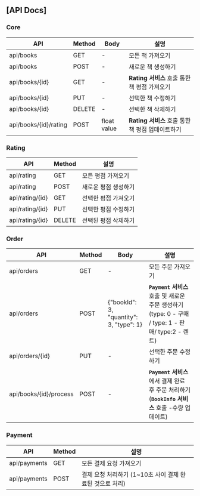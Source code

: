 ## [API Docs]

### Core

| API                     |Method| Body        | 설명         |
| ----------------------- |-----|-------------|------------|
| api/books       | GET | -           | 모든 책 가져오기 |
| api/books | POST | -           | 새로운 책  생성하기                      |
| api/books/{id}     | GET | -           | **Rating 서비스** 호출 통한 책 평점 가져오기   |
| api/books/{id}     | PUT | -           | 선택한 책 수정하기                       |
| api/books/{id}     | DELETE | -           | 선택한 책 삭제하기                       |
| api/books/{id}/rating | POST      | float value | **Rating 서비스** 호출 통한 책 평점 업데이트하기 |


### Rating

| API                     |Method|설명                                                   |
| ----------------------- |-----|------------------------------------------------------ |
| api/rating   | GET    | 모든 평점 가져오기    |
| api/rating | POST |새로운 평점  생성하기                                 |
| api/rating/{id} | GET |선택한 평점 가져오기                                 |
| api/rating/{id} | PUT | 선택한 평점 수정하기                  |
| api/rating/{id} | DELETE | 선택된 평점 삭제하기                 |


### Order

| API                     |Method| Body                                    | 설명                                                                             |
| ----------------------- |-----|-----------------------------------------|--------------------------------------------------------------------------------|
| api/orders | GET | -                                       | 모든 주문 가져오기                                                                     |
| api/orders | POST | {"bookId": 3, "quantity": 3, "type": 1} | **`Payment` 서비스** 호출 및 새로운 주문  생성하기 (type: 0 - 구매 / type: 1 - 판매/ type:2 - 렌트) |
| api/orders/{id} | PUT | -                                       | 선택한 주문 수정하기                                                                    |
| api/books/{id}/process | POST | -                                       | **`Payment` 서비스** 에서 결제 완료 후 주문 처리하기 (**`BookInfo` 서비스** 호출 -수량 업데이트)          |

### Payment

| API                     |Method|설명                                                   |
| ----------------------- |-----|------------------------------------------------------ |
| api/payments | GET |모든 결제 요청 가져오기                               |
| api/payments | POST |결제 요청 처리하기 (1~10초 사이 결제 완료된 것으로 처리)                                 |

